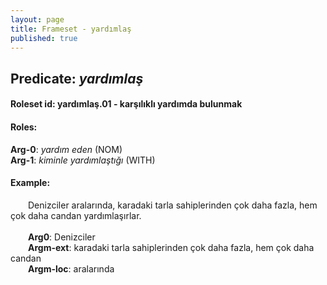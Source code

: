 ```yaml
---
layout: page
title: Frameset - yardımlaş
published: true
---
```

<h2>Predicate: <i>yardımlaş</i></h2>
<h4>Roleset id: yardımlaş.01 - karşılıklı yardımda bulunmak<br>
<h4>Roles:</h4>
<b>Arg-0</b>: <i>yardım eden</i>  (NOM) <br>
<b>Arg-1</b>: <i>kiminle yardımlaştığı</i>  (WITH) <br>
<h4>Example:</h4>
&emsp;&emsp;Denizciler aralarında, karadaki tarla sahiplerinden çok daha fazla, hem çok daha candan yardımlaşırlar.<br><br>
&emsp;&emsp;<b>Arg0</b>:  Denizciler<br>
&emsp;&emsp;<b>Argm-ext</b>:  karadaki tarla sahiplerinden çok daha fazla, hem çok daha candan<br>
&emsp;&emsp;<b>Argm-loc</b>:  aralarında<br>

